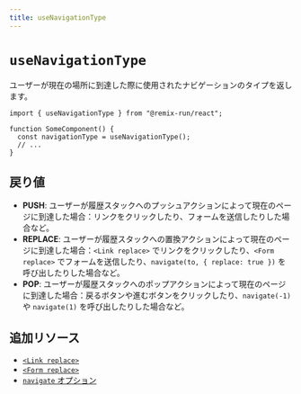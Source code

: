 ```yaml
---
title: useNavigationType
---
```


# `useNavigationType`

ユーザーが現在の場所に到達した際に使用されたナビゲーションのタイプを返します。

```tsx
import { useNavigationType } from "@remix-run/react";

function SomeComponent() {
  const navigationType = useNavigationType();
  // ...
}
```

## 戻り値

- **PUSH**: ユーザーが履歴スタックへのプッシュアクションによって現在のページに到達した場合：リンクをクリックしたり、フォームを送信したりした場合など。
- **REPLACE**: ユーザーが履歴スタックへの置換アクションによって現在のページに到達した場合：`<Link replace>` でリンクをクリックしたり、`<Form replace>` でフォームを送信したり、`navigate(to, { replace: true })` を呼び出したりした場合など。
- **POP**: ユーザーが履歴スタックへのポップアクションによって現在のページに到達した場合：戻るボタンや進むボタンをクリックしたり、`navigate(-1)` や `navigate(1)` を呼び出したりした場合など。

## 追加リソース

- [`<Link replace>`][link-replace]
- [`<Form replace>`][form-replace]
- [`navigate` オプション][navigate-options]

[link-replace]: ../components/link#replace
[form-replace]: ../components/form#replace
[navigate-options]: ../hooks/use-navigate#options

